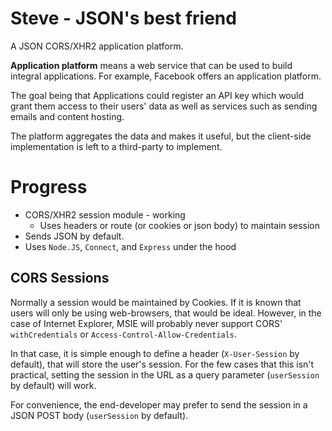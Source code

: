 Steve - JSON's best friend
===

A JSON CORS/XHR2 application platform.

**Application platform** means a web service that can be used to build integral applications. For example, Facebook offers an application platform.

The goal being that Applications could register an API key which would grant them access to their users' data
as well as services such as sending emails and content hosting.

The platform aggregates the data and makes it useful, but the client-side implementation is left to a third-party to implement.

Progress
===

  * CORS/XHR2 session module - working
    * Uses headers or route (or cookies or json body) to maintain session
  * Sends JSON by default.
  * Uses `Node.JS`, `Connect`, and `Express` under the hood

CORS Sessions
---

Normally a session would be maintained by Cookies. If it is known that users will only be using web-browsers, that would be ideal.
However, in the case of Internet Explorer, MSIE will probably never support CORS' `withCredentials` or `Access-Control-Allow-Credentials`.

In that case, it is simple enough to define a header (`X-User-Session` by default), that will store the user's session.
For the few cases that this isn't practical, setting the session in the URL as a query parameter (`userSession` by default) will work.

For convenience, the end-developer may prefer to send the session in a JSON POST body (`userSession` by default).
